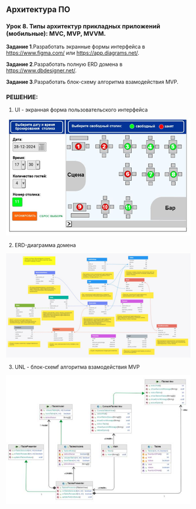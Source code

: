 
## Архитектура ПО

### Урок 8. Типы архитектур прикладных приложений (мобильные): MVC, MVP, MVVM.

**Задание 1**.Разработать экранные формы интерфейса в https://www.figma.com/ или https://app.diagrams.net/.

**Задание 2**.Разработать полную ERD домена в https://www.dbdesigner.net/.

**Задание 3**.Разработать блок-схему алгоритма взамодействия MVP.



### РЕШЕНИЕ:

1) UI - экранная форма пользовательского интерфейса

![UI](src/01.jpg)

2) ERD-диаграмма домена 

![ERD](src/02.jpg)

3) UNL - блок-схемf алгоритма взамодействия MVP

![UML](src/03.jpg)
